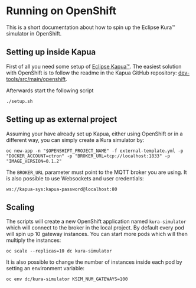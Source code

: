 # Running on OpenShift

This is a short documentation about how to spin up the Eclipse Kura™ simulator in OpenShift.


## Setting up inside Kapua

First of all you need some setup of [Eclipse Kapua™](https://eclipse.org/kapua "Eclipse Kapua™").
The easiest solution with OpenShift is to follow the readme in the Kapua GitHub repository: [dev-tools/src/main/openshift](https://github.com/eclipse/kapua/tree/develop/dev-tools/src/main/openshift "Setting up Kapua on OpenShift").

Afterwards start the following script

    ./setup.sh

## Setting up as external project

Assuming your have already set up Kapua, either using OpenShift or in a different way, you can simply create
a Kura simulator by:

    oc new-app -n "$OPENSHIFT_PROJECT_NAME" -f external-template.yml -p "DOCKER_ACCOUNT=ctron" -p "BROKER_URL=tcp://localhost:1833" -p "IMAGE_VERSION=0.1.2"

The `BROKER_URL` parameter must point to the MQTT broker you are using. It is also possible to use Websockets and user
credentials:

    ws://kapua-sys:kapua-password@localhost:80

## Scaling

The scripts will create a new OpenShift application named `kura-simulator` which will connect to the broker in
the local project. By default every pod will spin up 10 gateway instances. You can start more pods which will then
multiply the instances:

    oc scale --replicas=10 dc kura-simulator

It is also possible to change the number of instances inside each pod by setting an environment variable:

    oc env dc/kura-simulator KSIM_NUM_GATEWAYS=100
